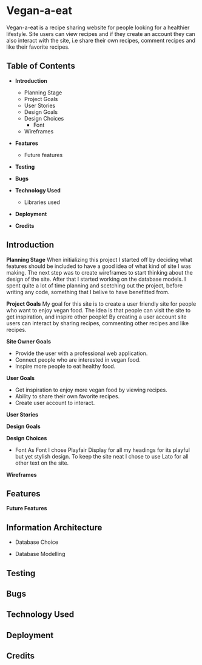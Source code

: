 # **Vegan-a-eat**
Vegan-a-eat is a recipe sharing website for people looking for a healthier lifestyle. Site users can view recipes and if they create an account they can also interact with the site, i.e share their own recipes, comment recipes and like their favorite recipes. 

## Table of Contents
* **Introduction**
    * Planning Stage
    * Project Goals
    * User Stories
    * Design Goals
    * Design Choices
        * Font
    * Wireframes

* **Features**
    * Future features

* **Testing**

* **Bugs**

* **Technology Used**
    * Libraries used
    

* **Deployment** 

* **Credits** 


## **Introduction**

**Planning Stage**
When initializing this project I started off by deciding what features should be included to have a good idea of what kind of site I was making. The next step was to create wireframes to start thinking about the design of the site. After that I started working on the database models. I spent quite a lot of time planning and scetching out the project, before writing any code, something that I belive to have benefitted from. 

**Project Goals**
My goal for this site is to create a user friendly site for people who want to enjoy vegan food. The idea is that people can visit the site to get inspiration, and inspire other people! By creating a user account site users can interact by sharing recipes, commenting other recipes and like recipes.

**Site Owner Goals**
* Provide the user with a professional web application. 
* Connect people who are interested in vegan food. 
* Inspire more people to eat healthy food. 

**User Goals**
* Get inspiration to enjoy more vegan food by viewing recipes. 
* Ability to share their own favorite recipes. 
* Create user account to interact. 

**User Stories**

**Design Goals**

**Design Choices**

* Font
As Font I chose Playfair Display for all my headings for its playful but yet stylish design. To keep the site neat I chose to use Lato for all other text on the site. 
    
**Wireframes**
    

## **Features**
**Future Features**

## **Information Architecture**

* Database Choice

* Database Modelling

## **Testing**

## **Bugs**

## **Technology Used**

## **Deployment**

## **Credits**